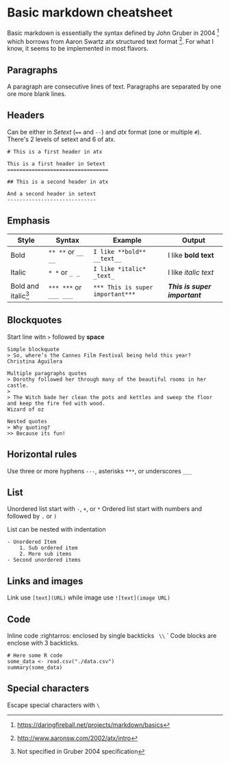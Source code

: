 # Basic markdown cheatsheet

Basic markdown is essentially the syntax defined by John Gruber in 2004
[^ref1] which borrows from Aaron Swartz atx structured text format [^ref2]. 
For what I know, it seems to be implemented in most flavors.

## Paragraphs

A paragraph are consecutive lines of text. Paragraphs are separated
by one ore more blank lines.

## Headers

Can be either in *Setext* (`==` and `--`) and *atx* format (one or multiple `#`). 
There's 2 levels of setext and 6 of atx.

```
# This is a first header in atx

This is a first header in Setext
=================================

## This is a second header in atx

And a second header in setext
-----------------------------
```

## Emphasis

| Style           | Syntax                 | Example                          | Output                        |
|-----------------|------------------------|----------------------------------|-------------------------------|
| Bold            | `** **` or `__ __`     | `I like **bold** __text__`       | I like **bold** **text**      |
| Italic          | `* *` or `_ _`         | `I like *italic* _text_`         | I like *italic* *text*        |
| Bold and italic[^info1] | `*** ***` or `___ ___` | `*** This is super important***` | ***This is super important*** |

## Blockquotes

Start line witn `>` followed by **space**

```
Simple blockquote
> So, where’s the Cannes Film Festival being held this year?
Christina Aguilera

Multiple paragraphs quotes
> Dorothy followed her through many of the beautiful rooms in her castle.
>
> The Witch bade her clean the pots and kettles and sweep the floor and keep the fire fed with wood.
Wizard of oz

Nested quotes
> Why quoting?
>> Because its fun!
```



## Horizontal rules

Use three or more hyphens `---`, asterisks `***`, or underscores `___`

## List

Unordered list start with `-`, `+`, or `*`
Ordered list start with numbers and followed by `.` or `)`

List can be nested with indentation

```
- Unordered Item
    1. Sub ordered item
    2. More sub items
- Second unordered items
```

## Links and images

Link use `[text](URL)` while image use `![text](image URL)`

## Code

Inline code :rightarros: enclosed by single backticks ` \\` `
Code blocks are enclose with 3 backticks.

```
# Here some R code
some_data <- read.csv("./data.csv")
summary(some_data)
```

## Special characters

Escape special characters with `\`

[^ref1]: https://daringfireball.net/projects/markdown/basics
[^ref2]: http://www.aaronsw.com/2002/atx/intro
[^info1]: Not specified in Gruber 2004 specification
